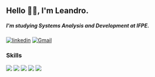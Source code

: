 ## Hello 🖐🏻, I'm Leandro.
##### I'm studying Systems Analysis and Development at IFPE.

[![linkedin](https://img.shields.io/badge/LinkedIn-0077B5?style=for-the-badge&logo=linkedin&logoColor=white&color=070808)](https://www.linkedin.com/in/leandrosilvaz/) 
[![Gmail](https://img.shields.io/badge/Gmail-D14836?style=for-the-badge&logo=gmail&logoColor=white&color=070808)](mailto:leandrosilvazw25@gmail.com.com)

### Skills

![](https://img.shields.io/badge/HTML5-E34F26?style=for-the-badge&logo=html5&logoColor=white&color=070808)
![](https://img.shields.io/badge/CSS3-1572B6?style=for-the-badge&logo=css3&logoColor=white&color=070808)
![](https://img.shields.io/badge/JavaScript-323330?style=for-the-badge&logo=javascript&logoColor=white&color=070808)
![](https://img.shields.io/badge/Python-070808?style=for-the-badge&logo=python&logoColor=white)
![](https://img.shields.io/badge/-boostrap-070808?style=for-the-badge&logo=bootstrap&logoColor=white&labelColor=070808)

